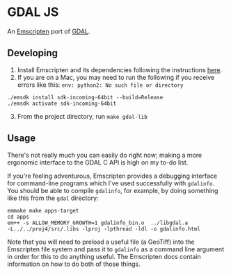 GDAL JS
==============
An [Emscripten](https://github.com/kripken/emscripten) port of [GDAL](http://www.gdal.org).

Developing
-----------
1. Install Emscripten and its dependencies following the instructions
[here](https://kripken.github.io/emscripten-site/docs/getting_started/downloads.html).
2. If you are on a Mac, you may need to run the following if you receive errors like this: `env:
python2: No such file or directory`
```
./emsdk install sdk-incoming-64bit --build=Release
./emsdk activate sdk-incoming-64bit
```
3. From the project directory, run `make gdal-lib`

Usage
---------------
There's not really much you can easily do right now; making a more ergonomic interface to the GDAL C
API is high on my to-do list.

If you're feeling adventurous, Emscripten provides a debugging interface for command-line programs
which I've used successfully with `gdalinfo`. You should be able to compile `gdalinfo`, for example,
by doing something like this from the `gdal` directory:
```
emmake make apps-target
cd apps
em++ -s ALLOW_MEMORY_GROWTH=1 gdalinfo_bin.o  ../libgdal.a
-L../../proj4/src/.libs -lproj -lpthread -ldl -o gdalinfo.html
```
Note that you will need to preload a useful file (a GeoTiff) into the Emscripten file system
and pass it to `gdalinfo` as a command line argument in order for this to do anything useful. The
Emscripten docs contain information on how to do both of those things.
